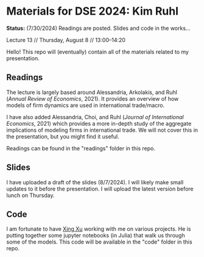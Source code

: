 # Materials for DSE 2024: Kim Ruhl

**Status:** (7/30/2024) Readings are posted. Slides and code in the works...

Lecture 13 // Thursday, August 8 // 13:00&ndash;14:20

Hello! This repo will (eventually) contain all of the materials related to my presentation. 

## Readings
The lecture is largely based around Alessandria, Arkolakis, and Ruhl (*Annual Review of Economics*, 2021). It provides an overview of how models of firm dynamics are used in international trade/macro. 

I have also added Alessandria, Choi, and Ruhl (*Journal of International Economics*, 2021) which provides a more in-depth study of the aggregate implications of modeling firms in international trade. We will not cover this in the presentation, but you might find it useful. 

Readings can be found in the "readings" folder in this repo.

## Slides
I have uploaded a draft of the slides (8/7/2024). I will likely make small updates to it before the presentation. I will upload the latest version before lunch on Thursday. 

## Code
I am fortunate to have [Xing Xu](https://github.com/2xu2) working with me on various projects. He is putting together some jupyter notebooks (in Julia) that walk us through some of the models. This code will be available in the "code" folder in this repo.
